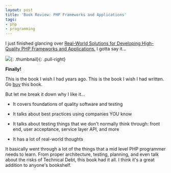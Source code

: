 ```yaml
---
layout: post
title: 'Book Review: PHP Frameworks and Applications'
tags:
- php
- programming
---
```

I just finished glancing over [Real-World Solutions for Developing High-Quality PHP Frameworks and Applications.](http://www.amazon.com/gp/product/0470872497/ref=as_li_ss_tl?ie=UTF8&camp=1789&creative=390957&creativeASIN=0470872497&linkCode=as2&tag=aarsar-20)  I gotta say it...

![](http://ecx.images-amazon.com/images/I/51-b3XXNMAL._SL110_.jpg){: .thumbnail}{: .pull-right}

**Finally!**

This is the book I wish I had years ago.  This is the book I wish I had written.  Go [buy](http://www.amazon.com/gp/product/0470872497/ref=as_li_ss_tl?ie=UTF8&camp=1789&creative=390957&creativeASIN=0470872497&linkCode=as2&tag=aarsar-20) this book.

But let me break it down why I like it...

  * It covers foundations of quality software and testing

  * It talks about best practices using companies YOU know

  * It talks about testing things that we don't normally think through: front end, user acceptance, service layer API, and more

  * It has a lot of real-world thoughts

It basically went through a lot of the things that a mid level PHP programmer needs to learn.  From proper architecture, testing, planning, and even talk about the risks of Technical Debt, this book had it all.  I think it's a great addition to anyone's bookshelf.
